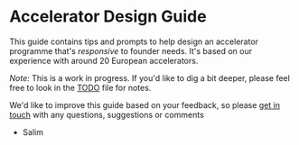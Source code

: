 # Accelerator Design Guide

This guide contains tips and prompts to help design an accelerator programme that's *responsive* to founder needs.  It's based on our experience with around 20 European accelerators.

*Note:* This is a work in progress. If you'd like to dig a bit deeper, please feel free to look in the [TODO](https://github.com/FounderCentric/guide-accelerator-design/blob/master/Accelerator%20Design%20Guide%20TODO.md) file for notes.

We'd like to improve this guide based on your feedback, so please [get in touch](mailto:salim@foundercentric.com) with any questions, suggestions or comments

- Salim
